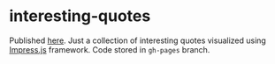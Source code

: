 # interesting-quotes

Published [here](https://aroraakshit.github.io/interesting-quotes). Just a collection of interesting quotes visualized using [Impress.js](https://github.com/impress/impress.js) framework. Code stored in `gh-pages` branch.